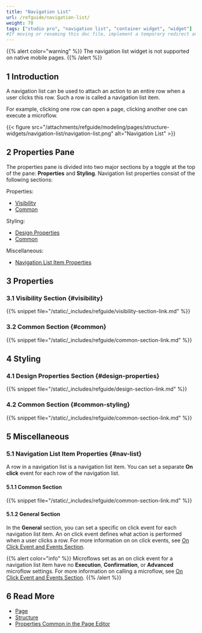 ```yaml
---
title: "Navigation List"
url: /refguide/navigation-list/
weight: 70
tags: ["studio pro", "navigation list", "container widget", "widget"]
#If moving or renaming this doc file, implement a temporary redirect and let the respective team know they should update the URL in the product. See Mapping to Products for more details.
---
```


{{% alert color="warning" %}}
The navigation list widget is not supported on native mobile pages.
{{% /alert %}}

## 1 Introduction

A navigation list can be used to attach an action to an entire row when a user clicks this row. Such a row is called a navigation list item. 

For example, clicking one row can open a page, clicking another one can execute a microflow. 

{{< figure src="/attachments/refguide/modeling/pages/structure-widgets/navigation-list/navigation-list.png" alt="Navigation List" >}}

## 2 Properties Pane

The properties pane is divided into two major sections by a toggle at the top of the pane: **Properties** and **Styling**. Navigation list properties consist of the following sections:

Properties:

* [Visibility](#visibility)
* [Common](#common)

Styling:

* [Design Properties](#design-properties)
* [Common](#common-styling)

Miscellaneous:

* [Navigation List Item Properties](#nav-list)

## 3 Properties

### 3.1 Visibility Section {#visibility}

{{% snippet file="/static/_includes/refguide/visibility-section-link.md" %}}

### 3.2 Common Section {#common}

{{% snippet file="/static/_includes/refguide/common-section-link.md" %}}

## 4 Styling

### 4.1 Design Properties Section {#design-properties}

{{% snippet file="/static/_includes/refguide/design-section-link.md" %}} 

### 4.2 Common Section {#common-styling}

{{% snippet file="/static/_includes/refguide/common-section-link.md" %}}

## 5 Miscellaneous

### 5.1 Navigation List Item Properties {#nav-list}

A row in a navigation list is a navigation list item. You can set a separate **On click** event for each row of the navigation list. 

#### 5.1.1 Common Section

{{% snippet file="/static/_includes/refguide/common-section-link.md" %}}

#### 5.1.2 General Section

In the **General** section, you can set a specific on click event for each navigation list item. An on click event defines what action is performed when a user clicks a row. For more information on on click events, see [On Click Event and Events Section](/refguide/on-click-event/).

{{% alert color="info" %}}
Microflows set as an on click event for a navigation list item have no **Execution**, **Confirmation**, or **Advanced** microflow settings. For more information on calling a microflow, see [On Click Event and Events Section](/refguide/on-click-event/#call-microflow). 
{{% /alert %}}

## 6 Read More

* [Page](/refguide/page/)
* [Structure](/refguide/structure-widgets/)
* [Properties Common in the Page Editor](/refguide/common-widget-properties/)

